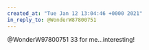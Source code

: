 ```yaml
---
created_at: "Tue Jan 12 13:04:46 +0000 2021"
in_reply_to: @WonderW87800751
---
```


@WonderW97800751 33 for me...interesting!